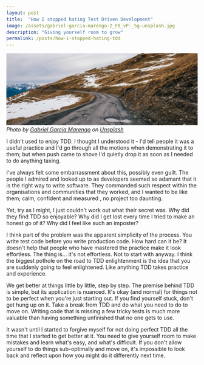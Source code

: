 ```yaml
---
layout: post
title:  "How I stopped hating Test Driven Development"
image: /assets/gabriel-garcia-marengo-2_F8_vP-_Sg-unsplash.jpg
description: "Giving yourself room to grow"
permalink: /posts/how-i-stopped-hating-tdd
---
```


![hourglass](/assets/gabriel-garcia-marengo-2_F8_vP-_Sg-unsplash.jpg)
*Photo by [Gabriel Garcia Marengo](https://unsplash.com/@gabrielgm) on [Unsplash][unsplash]*

I didn't used to enjoy TDD.  I thought I understood it - I'd tell people it was a useful practice and I'd go through all the motions when demonstrating it to them; but when push came to shove I'd quietly drop it as soon as I needed to do anything taxing.

I've always felt some embarrassment about this, possibly even guilt. The people I admired and looked up to as developers seemed so adamant that it is the right way to write software. They commanded such respect within the organisations and communities that they worked, and I wanted to be like them; calm, confident and measured , no project too daunting. 

Yet, try as I might, I just couldn't work out what their secret was. Why did they find TDD so enjoyable? Why did I get lost every time I tried to make an honest go of it? Why did I feel like such an imposter?

I think part of the problem was the apparent simplicity of the process. You write test code before you write production code. How hard can it be? It doesn't help that people who have mastered the practice make it look effortless. The thing is... it's not effortless. Not to start with anyway. I think the biggest pothole on the road to TDD enlightenment is the idea that you are suddenly going to feel enlightened. Like anything TDD takes practice and experience. 

We get better at things little by little, step by step. The premise behind TDD is simple, but its application is nuanced. It's okay (and normal) for things not to be perfect when you're just starting out. If you find yourself stuck, don't get hung up on it. Take a break from TDD and do what you need to do to move on. Writing code that is missing a few tricky tests is much more valuable than having something unfinished that no one gets to use.

It wasn't until I started to forgive myself for not doing perfect TDD all the time that I started to get better at it. You need to give yourself room to make mistakes and learn what's easy, and what's difficult. If you don't allow yourself to do things sub-optimally and move on, it's impossible to look back and reflect upon how you might do it differently next time. 

[unsplash]: https://unsplash.com/?utm_source=unsplash&utm_medium=referral&utm_content=creditCopyText
